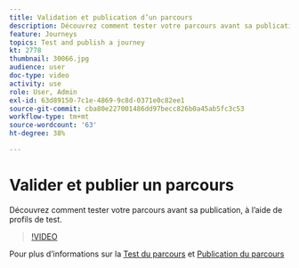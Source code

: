 ```yaml
---
title: Validation et publication d’un parcours
description: Découvrez comment tester votre parcours avant sa publication, à l’aide de profils de test.
feature: Journeys
topics: Test and publish a journey
kt: 2778
thumbnail: 30066.jpg
audience: user
doc-type: video
activity: use
role: User, Admin
exl-id: 63d89150-7c1e-4869-9c8d-0371e0c82ee1
source-git-commit: cba80e227001486dd97becc826b0a45ab5fc3c53
workflow-type: tm+mt
source-wordcount: '63'
ht-degree: 38%

---
```


# Valider et publier un parcours

Découvrez comment tester votre parcours avant sa publication, à l’aide de profils de test.

>[!VIDEO](https://video.tv.adobe.com/v/30066?quality=12&learn=on)

Pour plus d’informations sur la [Test du parcours](https://experienceleague.adobe.com/docs/journeys/using/building-journeys/testing-the-journey.html?lang=fr)
et [Publication du parcours](https://experienceleague.adobe.com/docs/journeys/using/building-journeys/publishing-the-journey.html?lang=fr)
